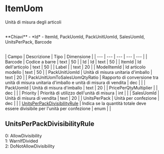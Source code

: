 # ItemUom

Unità di misura degli articoli

<br>
**Chiavi**
- *Id*
- ItemId, PackUomId, PackUnitUomId, SalesUomId, UnitsPerPack, Barcode
<br><br>

| Campo | Descrizione | Tipo | Dimensione | 
| --- | --- | --- | --- | --- |
| Barcode | Codice a barre | text | 50 |
| Id | Id | text | 50 |
| ItemId | Id dell'articolo | text | 50 |
| Label |  | text | 20 |
| ModelItemId | Id articolo modello | text | 50 |
| PackUnitUomId | Unità di misura unitaria d'imballo | text | 20 |
| PackUnitUomToSalesUomQtyRatio | Rapporto di conversione tra unità di misura unitaria d'imballo e unità di misura di vendita | dec |  |
| PackUomId | Unità di misura d'imballo | text | 20 |
| PricePerQtyMultiplier |  | dec |  |
| Priority | Priorità di utilizzo dell'unità di misura | int |  |
| SalesUomId | Unità di misura di vendita | text | 20 |
| UnitsPerPack | Unità per confezione | dec |  |
| [UnitsPerPackDivisibilityRule](#unitsperpackdivisibilityrule) | Indica se la quantità totale deve essere divisibile per l'unità per confezione | enum |  |

UnitsPerPackDivisibilityRule
---
0: AllowDivisibility<br>1: WarnIfDivided<br>2: DoNotAllowDivisibility

